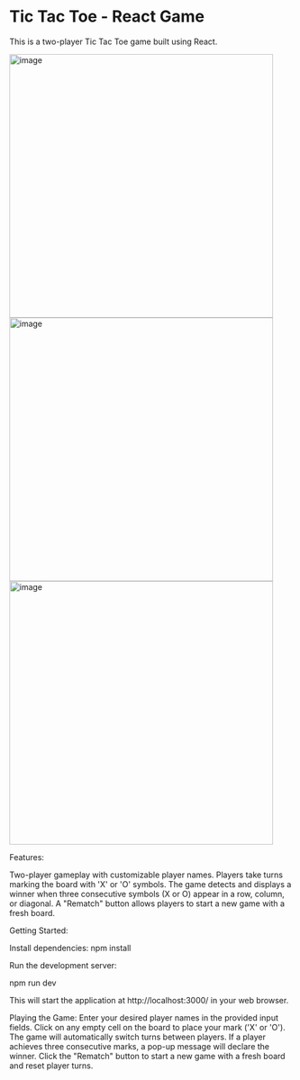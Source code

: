 # Tic Tac Toe - React Game
This is a two-player Tic Tac Toe game built using React.

<img width="468" alt="image" src="https://github.com/elisa-lok/React-Tic-Tac-Toe/assets/129917335/840577d9-c110-4575-a935-9f823c3fb6c9">

<img width="468" alt="image" src="https://github.com/elisa-lok/React-Tic-Tac-Toe/assets/129917335/b53c621e-b3e8-44d7-bd47-adb617d78fba">

<img width="468" alt="image" src="https://github.com/elisa-lok/React-Tic-Tac-Toe/assets/129917335/feab282e-f734-4235-8ec4-fd89b12ba46c">

Features:

Two-player gameplay with customizable player names.
Players take turns marking the board with 'X' or 'O' symbols.
The game detects and displays a winner when three consecutive symbols (X or O) appear in a row, column, or diagonal.
A "Rematch" button allows players to start a new game with a fresh board.


Getting Started:

Install dependencies:
npm install

Run the development server:

npm run dev

This will start the application at http://localhost:3000/ in your web browser.



Playing the Game:
Enter your desired player names in the provided input fields.
Click on any empty cell on the board to place your mark ('X' or 'O').
The game will automatically switch turns between players.
If a player achieves three consecutive marks, a pop-up message will declare the winner.
Click the "Rematch" button to start a new game with a fresh board and reset player turns.

